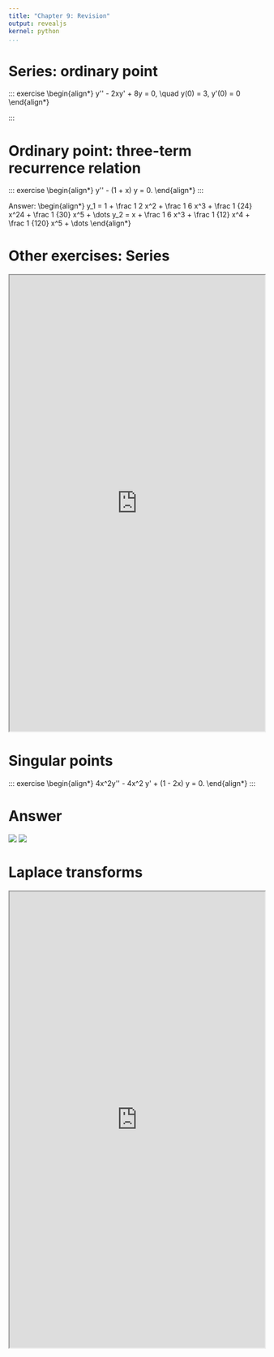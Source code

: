 ```yaml
---
title: "Chapter 9: Revision"
output: revealjs
kernel: python
...
```


# Series: ordinary point

::: exercise
\begin{align*}
y'' - 2xy' + 8y = 0,
\quad y(0) = 3, y'(0) = 0
\end{align*}
<!-- 6.2.21 -->
:::

# Ordinary point: three-term recurrence relation

::: exercise
\begin{align*}
y'' - (1 + x) y = 0.
\end{align*}
:::

Answer:
\begin{align*}
y_1 = 1 + \frac 1 2 x^2 + \frac 1 6 x^3 + \frac 1 {24} x^24 + \frac 1 {30} x^5 + \dots
y_2 = x + \frac 1 6 x^3 + \frac 1 {12} x^4 + \frac 1 {120} x^5 + \dots
\end{align*}

# Other exercises: Series

<iframe src="https://math.libretexts.org/Bookshelves/Calculus/Calculus_(OpenStax)/17%3A_Second-Order_Differential_Equations/17.04%3A_Series_Solutions_of_Differential_Equations/17.4E%3A_Exercises_for_Section_17.4" height=900 width="100%">
</iframe>

# Singular points

::: exercise
\begin{align*}
4x^2y'' - 4x^2 y' + (1 - 2x) y = 0.
\end{align*}
:::

# Answer

![](/static/images/1686785144.png)
![](/static/images/1686785258.png)

# Laplace transforms

<iframe src="https://www.math.lsu.edu/~adkins/m2065/2065s08review2a.pdf" height=900 width="100%" />
